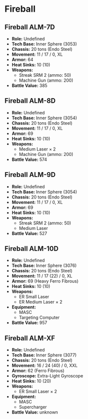 # Fireball
## Fireball ALM-7D
- **Role:** Undefined
- **Tech Base:** Inner Sphere (3053)
- **Chassis:** 20 tons (Endo Steel)
- **Movement:** 11 / 17 / 0, XL
- **Armor:** 64
- **Heat Sinks:** 10 (10)
- **Weapons:**
  - Streak SRM 2 (ammo: 50)
  - Machine Gun (ammo: 200)
- **Battle Value:** 385

## Fireball ALM-8D
- **Role:** Undefined
- **Tech Base:** Inner Sphere (3054)
- **Chassis:** 20 tons (Endo Steel)
- **Movement:** 11 / 17 / 0, XL
- **Armor:** 69
- **Heat Sinks:** 10 (10)
- **Weapons:**
  - Medium Laser × 2
  - Machine Gun (ammo: 200)
- **Battle Value:** 574

## Fireball ALM-9D
- **Role:** Undefined
- **Tech Base:** Inner Sphere (3054)
- **Chassis:** 20 tons (Endo Steel)
- **Movement:** 11 / 17 / 0, XL
- **Armor:** 69
- **Heat Sinks:** 10 (10)
- **Weapons:**
  - Streak SRM 2 (ammo: 50)
  - Medium Laser
- **Battle Value:** 527

## Fireball ALM-10D
- **Role:** Undefined
- **Tech Base:** Inner Sphere (3076)
- **Chassis:** 20 tons (Endo Steel)
- **Movement:** 11 / 17 (22) / 0, XL
- **Armor:** 69 (Heavy Ferro Fibrous)
- **Heat Sinks:** 10 (10)
- **Weapons:**
  - ER Small Laser
  - ER Medium Laser × 2
- **Equipment:**
  - MASC
  - Targeting Computer
- **Battle Value:** 957

## Fireball ALM-XF
- **Role:** Undefined
- **Tech Base:** Inner Sphere (3077)
- **Chassis:** 20 tons (Endo Steel)
- **Movement:** 16 / 24 (40) / 0, XXL
- **Armor:** 62 (Ferro Fibrous)
- **Gyroscope:** Extra-Light Gyroscope
- **Heat Sinks:** 10 (20)
- **Weapons:**
  - ER Small Laser × 2
- **Equipment:**
  - MASC
  - Supercharger
- **Battle Value:** unknown

